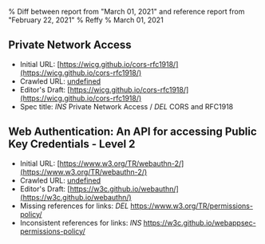 % Diff between report from "March 01, 2021" and reference report from "February 22, 2021"
% Reffy
% March 01, 2021

## Private Network Access

- Initial URL: [https://wicg.github.io/cors-rfc1918/](https://wicg.github.io/cors-rfc1918/)
- Crawled URL: [undefined](undefined)
- Editor's Draft: [https://wicg.github.io/cors-rfc1918/](https://wicg.github.io/cors-rfc1918/)
- Spec title: *INS* Private Network Access / *DEL* CORS and RFC1918


## Web Authentication: An API for accessing Public Key Credentials - Level 2

- Initial URL: [https://www.w3.org/TR/webauthn-2/](https://www.w3.org/TR/webauthn-2/)
- Crawled URL: [undefined](undefined)
- Editor's Draft: [https://w3c.github.io/webauthn/](https://w3c.github.io/webauthn/)
- Missing references for links: *DEL* https://www.w3.org/TR/permissions-policy/
- Inconsistent references for links: *INS* https://w3c.github.io/webappsec-permissions-policy/


